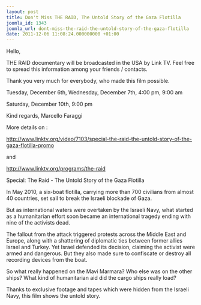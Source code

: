 ```yaml
---
layout: post
title: Don't Miss THE RAID, The Untold Story of the Gaza Flotilla
joomla_id: 1343
joomla_url: dont-miss-the-raid-the-untold-story-of-the-gaza-flotilla
date: 2011-12-06 11:08:24.000000000 +01:00
---
```

<p>Hello,</p>
<p>THE RAID documentary will be broadcasted in the USA by Link TV. Feel free to spread this information among your friends / contacts.</p>
<p>Thank you very much for everybody, who made this film possible.</p>
<p>Tuesday, December 6th, Wednesday, December 7th, 4:00 pm, 9:00 am</p>
<p>Saturday, December 10th, 9:00 pm</p>
<p>Kind regards, Marcello Faraggi</p>
<p>More details on :</p>
<p><a href="http://www.linktv.org/video/7103/special-the-raid-the-untold-story-of-the-gaza-flotilla-promo">http://www.linktv.org/video/7103/special-the-raid-the-untold-story-of-the-gaza-flotilla-promo</a></p>
<p>and</p>
<p><a href="http://www.linktv.org/programs/the-raid">http://www.linktv.org/programs/the-raid</a></p>
<p>Special: The Raid - The Untold Story of the Gaza Flotilla</p>
<p />

</p>
<p>In May 2010, a six-boat flotilla, carrying more than 700 civilians from almost 40 countries, set sail to break the Israeli blockade of Gaza.</p>
<p>But as international waters were overtaken by the Israeli Navy, what started as a humanitarian effort soon became an international tragedy ending with nine of the activists dead.</p>
<p>The fallout from the attack triggered protests across the Middle East and Europe, along with a shattering of diplomatic ties between former allies Israel and Turkey. Yet Israel defended its decision, claiming the activist were armed and dangerous. But they also made sure to confiscate or destroy all recording devices from the boat.</p>
<p>So what really happened on the Mavi Marmara? Who else was on the other ships? What kind of humanitarian aid did the cargo ships really load?</p>
<p>Thanks to exclusive footage and tapes which were hidden from the Israeli Navy, this film shows the untold story.</p>
